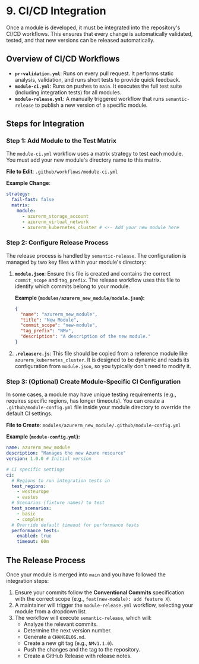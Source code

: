 # 9. CI/CD Integration

Once a module is developed, it must be integrated into the repository's CI/CD workflows. This ensures that every change is automatically validated, tested, and that new versions can be released automatically.

## Overview of CI/CD Workflows

- **`pr-validation.yml`**: Runs on every pull request. It performs static analysis, validation, and runs short tests to provide quick feedback.
- **`module-ci.yml`**: Runs on pushes to `main`. It executes the full test suite (including integration tests) for all modules.
- **`module-release.yml`**: A manually triggered workflow that runs `semantic-release` to publish a new version of a specific module.

## Steps for Integration

### Step 1: Add Module to the Test Matrix

The `module-ci.yml` workflow uses a matrix strategy to test each module. You must add your new module's directory name to this matrix.

**File to Edit**: `.github/workflows/module-ci.yml`

**Example Change**:
```yaml
strategy:
  fail-fast: false
  matrix:
    module:
      - azurerm_storage_account
      - azurerm_virtual_network
      - azurerm_kubernetes_cluster # <-- Add your new module here
```

### Step 2: Configure Release Process

The release process is handled by `semantic-release`. The configuration is managed by two key files within your module's directory:

1.  **`module.json`**: Ensure this file is created and contains the correct `commit_scope` and `tag_prefix`. The release workflow uses this file to identify which commits belong to your module.
    
    **Example (`modules/azurerm_new_module/module.json`):**
    ```json
    {
      "name": "azurerm_new_module",
      "title": "New Module",
      "commit_scope": "new-module",
      "tag_prefix": "NMv",
      "description": "A description of the new module."
    }
    ```

2.  **`.releaserc.js`**: This file should be copied from a reference module like `azurerm_kubernetes_cluster`. It is designed to be dynamic and reads its configuration from `module.json`, so you typically don't need to modify it.

### Step 3: (Optional) Create Module-Specific CI Configuration

In some cases, a module may have unique testing requirements (e.g., requires specific regions, has longer timeouts). You can create a `.github/module-config.yml` file inside your module directory to override the default CI settings.

**File to Create**: `modules/azurerm_new_module/.github/module-config.yml`

**Example (`module-config.yml`):**
```yaml
name: azurerm_new_module
description: "Manages the new Azure resource"
version: 1.0.0 # Initial version

# CI specific settings
ci:
  # Regions to run integration tests in
  test_regions:
    - westeurope
    - eastus
  # Scenarios (fixture names) to test
  test_scenarios:
    - basic
    - complete
  # Override default timeout for performance tests
  performance_tests:
    enabled: true
    timeout: 60m
```

## The Release Process

Once your module is merged into `main` and you have followed the integration steps:

1.  Ensure your commits follow the **Conventional Commits** specification with the correct scope (e.g., `feat(new-module): add feature X`).
2.  A maintainer will trigger the `module-release.yml` workflow, selecting your module from a dropdown list.
3.  The workflow will execute `semantic-release`, which will:
    - Analyze the relevant commits.
    - Determine the next version number.
    - Generate a `CHANGELOG.md`.
    - Create a new git tag (e.g., `NMv1.1.0`).
    - Push the changes and the tag to the repository.
    - Create a GitHub Release with release notes.
